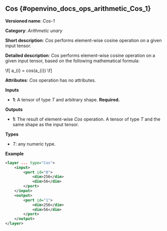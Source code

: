 ## Cos <a name="Cos"></a> {#openvino_docs_ops_arithmetic_Cos_1}

**Versioned name**: *Cos-1*

**Category**: *Arithmetic unary*

**Short description**: *Cos* performs element-wise cosine operation on a given input tensor.

**Detailed description**: *Cos* performs element-wise cosine operation on a given input tensor, based on the following mathematical formula:

\f[
a_{i} = cos(a_{i})
\f]

**Attributes**: *Cos* operation has no attributes.

**Inputs**

* **1**: A tensor of type *T* and arbitrary shape. **Required.**

**Outputs**

* **1**: The result of element-wise *Cos* operation. A tensor of type *T* and the same shape as the input tensor.

**Types**

* *T*: any numeric type.


**Example**

```xml
<layer ... type="Cos">
    <input>
        <port id="0">
            <dim>256</dim>
            <dim>56</dim>
        </port>
    </input>
    <output>
        <port id="1">
            <dim>256</dim>
            <dim>56</dim>
        </port>
    </output>
</layer>
```
